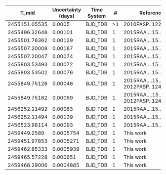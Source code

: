 |T_mid        |Uncertainty (days)|Time System|#  |Reference                             |
|-------------|------------------|-----------|---|--------------------------------------|
|2455151.05535|0.0005            |BJD_TDB    |>1 |2010PASP..122.1465M                   |
|2455496.32648|0.00101           |BJD_TDB    |1  |2015RAA....15..117S                   |
|2455501.76362|0.00129           |BJD_TDB    |1  |2015RAA....15..117S                   |
|2455507.20008|0.00187           |BJD_TDB    |1  |2015RAA....15..117S                   |
|2455507.20047|0.00074           |BJD_TDB    |1  |2015RAA....15..117S                   |
|2455803.53493|0.00072           |BJD_TDB    |1  |2015RAA....15..117S                   |
|2455803.53502|0.00076           |BJD_TDB    |1  |2015RAA....15..117S                   |
|2455849.75126|0.00046           |BJD_TDB    |1  |2015RAA….15..117S; 2012PASP..124..212S|
|2455849.75162|0.00069           |BJD_TDB    |1  |2015RAA….15..117S; 2012PASP..124..212S|
|2456252.11492|0.00063           |BJD_TDB    |1  |2015RAA....15..117S                   |
|2456252.11494|0.00139           |BJD_TDB    |1  |2015RAA....15..117S                   |
|2456523.98114|0.00093           |BJD_TDB    |1  |2015RAA....15..117S                   |
|2459449.2589 |0.0005754         |BJD_TDB    |1  |This work                             |
|2459451.97853|0.0005271         |BJD_TDB    |1  |This work                             |
|2459462.85333|0.0005939         |BJD_TDB    |1  |This work                             |
|2459465.57228|0.000651          |BJD_TDB    |1  |This work                             |
|2459468.29006|0.0004885         |BJD_TDB    |1  |This work                             |
